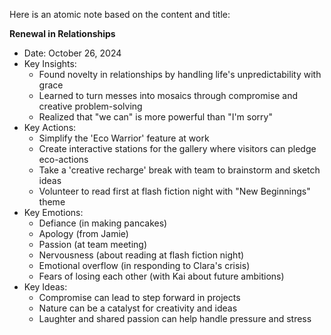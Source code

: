 Here is an atomic note based on the content and title:

**Renewal in Relationships**

* Date: October 26, 2024
* Key Insights:
	+ Found novelty in relationships by handling life's unpredictability with grace
	+ Learned to turn messes into mosaics through compromise and creative problem-solving
	+ Realized that "we can" is more powerful than "I'm sorry"
* Key Actions:
	+ Simplify the 'Eco Warrior' feature at work
	+ Create interactive stations for the gallery where visitors can pledge eco-actions
	+ Take a 'creative recharge' break with team to brainstorm and sketch ideas
	+ Volunteer to read first at flash fiction night with "New Beginnings" theme
* Key Emotions:
	+ Defiance (in making pancakes)
	+ Apology (from Jamie)
	+ Passion (at team meeting)
	+ Nervousness (about reading at flash fiction night)
	+ Emotional overflow (in responding to Clara's crisis)
	+ Fears of losing each other (with Kai about future ambitions)
* Key Ideas:
	+ Compromise can lead to step forward in projects
	+ Nature can be a catalyst for creativity and ideas
	+ Laughter and shared passion can help handle pressure and stress